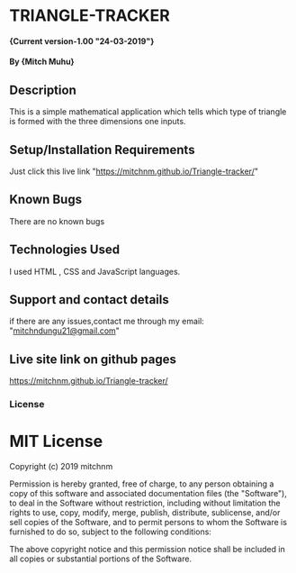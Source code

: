 # TRIANGLE-TRACKER
#### {Current version-1.00 "24-03-2019"}
#### By **{Mitch Muhu}**
## Description
This is a simple mathematical application which tells which type of triangle is formed with the three dimensions one inputs.
## Setup/Installation Requirements
Just click this live link "https://mitchnm.github.io/Triangle-tracker/"
## Known Bugs
There are no known bugs
## Technologies Used
I used HTML , CSS and JavaScript languages.
## Support and contact details
if there are any issues,contact me through my email:
          "mitchndungu21@gmail.com"
## Live site link on github pages
https://mitchnm.github.io/Triangle-tracker/
### License

# MIT License

Copyright (c) 2019 mitchnm

Permission is hereby granted, free of charge, to any person obtaining a copy
of this software and associated documentation files (the "Software"), to deal
in the Software without restriction, including without limitation the rights
to use, copy, modify, merge, publish, distribute, sublicense, and/or sell
copies of the Software, and to permit persons to whom the Software is
furnished to do so, subject to the following conditions:

The above copyright notice and this permission notice shall be included in all
copies or substantial portions of the Software.


